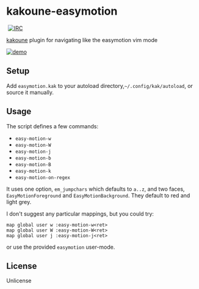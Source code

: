 # kakoune-easymotion
​
[![IRC][IRC Badge]][IRC]

[kakoune](http://kakoune.org) plugin for navigating like the easymotion vim mode

[![demo](https://asciinema.org/a/139545.png)](https://asciinema.org/a/139545)

## Setup

Add `easymotion.kak` to your autoload directory,`~/.config/kak/autoload`, or source it manually.

## Usage

The script defines a few commands:
  - `easy-motion-w`
  - `easy-motion-W`
  - `easy-motion-j`
  - `easy-motion-b`
  - `easy-motion-B`
  - `easy-motion-k`
  - `easy-motion-on-regex`
 
It uses one option, `em_jumpchars` which defaults to `a..z`,
and two faces, `EasyMotionForeground` and `EasyMotionBackground`.
They default to red and light grey.

I don't suggest any particular mappings, but you could try:
```
map global user w :easy-motion-w<ret>
map global user W :easy-motion-W<ret>
map global user j :easy-motion-j<ret>
```

or use the provided `easymotion` user-mode.

## License

Unlicense

[IRC]: https://webchat.freenode.net?channels=kakoune
[IRC Badge]: https://img.shields.io/badge/IRC-%23kakoune-blue.svg
